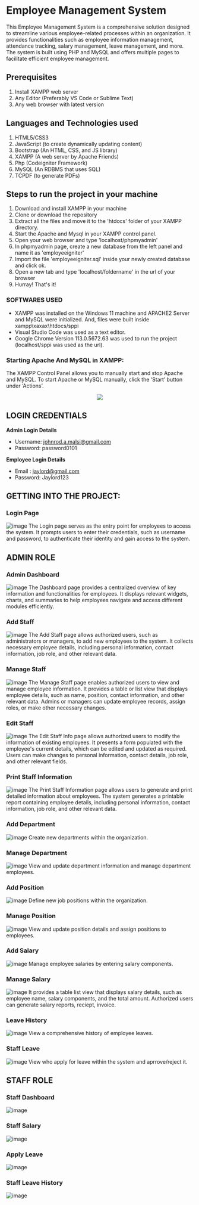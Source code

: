 # Employee Management System
This Employee Management System is a comprehensive solution designed to streamline various employee-related processes within an organization. It provides functionalities such as employee information management, attendance tracking, salary management, leave management, and more. The system is built using PHP and MySQL and offers multiple pages to facilitate efficient employee management.

## Prerequisites
1. Install XAMPP web server
2. Any Editor (Preferably VS Code or Sublime Text)
3. Any web browser with latest version

## Languages and Technologies used
1. HTML5/CSS3
2. JavaScript (to create dynamically updating content)
3. Bootstrap (An HTML, CSS, and JS library)
4. XAMPP (A web server by Apache Friends)
5. Php (Codeigniter Framework)
6. MySQL (An RDBMS that uses SQL)
7. TCPDF (to generate PDFs)

## Steps to run the project in your machine
1. Download and install XAMPP in your machine
2. Clone or download the repository
3. Extract all the files and move it to the 'htdocs' folder of your XAMPP directory.
4. Start the Apache and Mysql in your XAMPP control panel.
5. Open your web browser and type 'localhost/phpmyadmin'
6. In phpmyadmin page, create a new database from the left panel and name it as 'employeeigniter'
7. Import the file 'employeeigniter.sql' inside your newly created database and click ok.
8. Open a new tab and type 'localhost/foldername' in the url of your browser
9. Hurray! That's it!
    
### SOFTWARES USED
  - XAMPP was installed on the Windows 11 machine and APACHE2 Server and MySQL were initialized. And, files were built inside xampp\xaxax\htdocs/sppi
  - Visual Studio Code was used as a text editor.
  - Google Chrome Version  113.0.5672.63 was used to run the project (localhost/sppi was used as the url).
  

### Starting Apache And MySQL in XAMPP:
  The XAMPP Control Panel allows you to manually start and stop Apache and MySQL. To start Apache or MySQL manually, click the ‘Start’ button under ‘Actions’.
  
<p align="center"><img src="https://github.com/johnrod25/sppi-emp-sys/blob/main/uploads/sppi%20images/xampp.png"></img></p>

## LOGIN CREDENTIALS
**Admin Login Details**

- Username: johnrod.a.malsi@gmail.com
- Password: password0101

**Employee Login Details**
- Email	: jaylord@gmail.com
- Password: Jaylord123

## GETTING INTO THE PROJECT:
### Login Page
![image](https://github.com/johnrod25/sppi-emp-sys/blob/main/uploads/sppi%20images/login%20page.png)
The Login page serves as the entry point for employees to access the system. It prompts users to enter their credentials, such as username and password, to authenticate their identity and gain access to the system.
## ADMIN ROLE
### Admin Dashboard
![image](https://github.com/johnrod25/sppi-emp-sys/blob/main/uploads/sppi%20images/admin%20db.png)
The Dashboard page provides a centralized overview of key information and functionalities for employees. It displays relevant widgets, charts, and summaries to help employees navigate and access different modules efficiently.
### Add Staff
![image](https://github.com/johnrod25/sppi-emp-sys/blob/main/uploads/sppi%20images/add%20staff.png)
The Add Staff page allows authorized users, such as administrators or managers, to add new employees to the system. It collects necessary employee details, including personal information, contact information, job role, and other relevant data.
### Manage Staff
![image](https://github.com/johnrod25/sppi-emp-sys/blob/main/uploads/sppi%20images/manage%20staff.png)
The Manage Staff page enables authorized users to view and manage employee information. It provides a table or list view that displays employee details, such as name, position, contact information, and other relevant data. Admins or managers can update employee records, assign roles, or make other necessary changes.
### Edit Staff
![image](https://github.com/johnrod25/sppi-emp-sys/blob/main/uploads/sppi%20images/edit%20staff.png)
The Edit Staff Info page allows authorized users to modify the information of existing employees. It presents a form populated with the employee's current details, which can be edited and updated as required. Users can make changes to personal information, contact details, job role, and other relevant fields.
### Print Staff Information
![image](https://github.com/johnrod25/sppi-emp-sys/blob/main/uploads/sppi%20images/print%20staff.png)
The Print Staff Information page allows users to generate and print detailed information about employees. The system generates a printable report containing employee details, including personal information, contact information, job role, and other relevant data.
### Add Department
![image](https://github.com/johnrod25/sppi-emp-sys/blob/main/uploads/sppi%20images/add%20dep.png)
Create new departments within the organization.
### Manage Department
![image](https://github.com/johnrod25/sppi-emp-sys/blob/main/uploads/sppi%20images/manage%20dep.png)
View and update department information and manage department employees.
### Add Position
![image](https://github.com/johnrod25/sppi-emp-sys/blob/main/uploads/sppi%20images/add%20position.png)
Define new job positions within the organization.
### Manage Position
![image](https://github.com/johnrod25/sppi-emp-sys/blob/main/uploads/sppi%20images/manage%20position.png)
View and update position details and assign positions to employees.
### Add Salary
![image](https://github.com/johnrod25/sppi-emp-sys/blob/main/uploads/sppi%20images/add%20salary.png)
Manage employee salaries by entering salary components.
### Manage Salary
![image](https://github.com/johnrod25/sppi-emp-sys/blob/main/uploads/sppi%20images/manage%20salary.png)
It provides a table list view that displays salary details, such as employee name, salary components, and the total amount.
Authorized users can generate salary reports, reciept, invoice.
### Leave History
![image](https://github.com/johnrod25/sppi-emp-sys/blob/main/uploads/sppi%20images/admin%20view%20leave.png)
View a comprehensive history of employee leaves.
### Staff Leave
![image](https://github.com/johnrod25/sppi-emp-sys/blob/main/uploads/sppi%20images/aprrove%20leave.png)
View who apply for leave within the system and aprrove/reject it.

## STAFF ROLE
### Staff Dashboard
![image](https://github.com/johnrod25/sppi-emp-sys/blob/main/uploads/sppi%20images/staff%20db.png)
### Staff Salary
![image](https://github.com/johnrod25/sppi-emp-sys/blob/main/uploads/sppi%20images/admin%20view%20leave.png)
### Apply Leave
![image](https://github.com/johnrod25/sppi-emp-sys/blob/main/uploads/sppi%20images/apply%20leave.png)
### Staff Leave History
![image](https://github.com/johnrod25/sppi-emp-sys/blob/main/uploads/sppi%20images/view%20leave.png)
